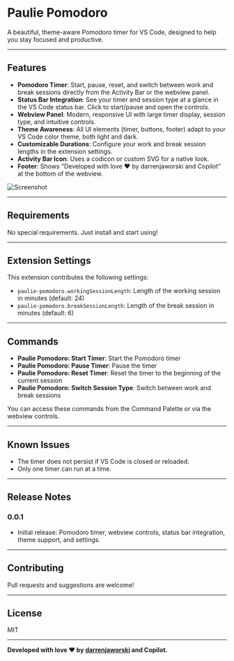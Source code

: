 # Paulie Pomodoro

A beautiful, theme-aware Pomodoro timer for VS Code, designed to help you stay focused and productive.

---

## Features

- **Pomodoro Timer**: Start, pause, reset, and switch between work and break sessions directly from the Activity Bar or the webview panel.
- **Status Bar Integration**: See your timer and session type at a glance in the VS Code status bar. Click to start/pause and open the controls.
- **Webview Panel**: Modern, responsive UI with large timer display, session type, and intuitive controls.
- **Theme Awareness**: All UI elements (timer, buttons, footer) adapt to your VS Code color theme, both light and dark.
- **Customizable Durations**: Configure your work and break session lengths in the extension settings.
- **Activity Bar Icon**: Uses a codicon or custom SVG for a native look.
- **Footer**: Shows "Developed with love ❤️ by darrenjaworski and Copilot" at the bottom of the webview.

![Screenshot](images/feature-x.png)

---

## Requirements

No special requirements. Just install and start using!

---

## Extension Settings

This extension contributes the following settings:

- `paulie-pomodoro.workingSessionLength`: Length of the working session in minutes (default: 24)
- `paulie-pomodoro.breakSessionLength`: Length of the break session in minutes (default: 6)

---

## Commands

- **Paulie Pomodoro: Start Timer**: Start the Pomodoro timer
- **Paulie Pomodoro: Pause Timer**: Pause the timer
- **Paulie Pomodoro: Reset Timer**: Reset the timer to the beginning of the current session
- **Paulie Pomodoro: Switch Session Type**: Switch between work and break sessions

You can access these commands from the Command Palette or via the webview controls.

---

## Known Issues

- The timer does not persist if VS Code is closed or reloaded.
- Only one timer can run at a time.

---

## Release Notes

### 0.0.1
- Initial release: Pomodoro timer, webview controls, status bar integration, theme support, and settings.

---

## Contributing

Pull requests and suggestions are welcome!

---

## License

MIT

---

**Developed with love ❤️ by [darrenjaworski](https://github.com/darrenjaworski) and Copilot.**
